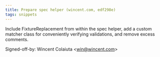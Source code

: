 ```yaml
---
title: Prepare spec helper (wincent.com, edf298e)
tags: snippets
---
```


Include FixtureReplacement from within the spec helper, add a custom matcher class for conveniently verifying validations, and remove excess comments.

Signed-off-by: Wincent Colaiuta &lt;win@wincent.com&gt;

